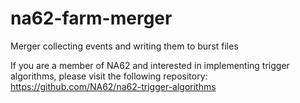 na62-farm-merger
================

Merger collecting events and writing them to burst files

If you are a member of NA62 and interested in implementing trigger algorithms, please visit the following repository: https://github.com/NA62/na62-trigger-algorithms
